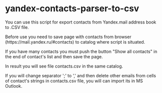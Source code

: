 # yandex-contacts-parser-to-csv

<p>You can use this script for export contacts from Yandex.mail address book to .CSV file.</p>
<p>Before use you need to save page with contacts from browser (https://mail.yandex.ru/#contacts) to catalog where script is situated.</p>
<p>If you have many contacts you must push the button "Show all contacts" in the end of  contact's list and then save the page.</p>
<p>In result you will see file contacts.csv in the same catalog.</p>
<p>If you will change separator ';' to ',' and then delete other emails from cells of contact's strings in contacts.csv file, you will can import its in MS Outlook.</p>

